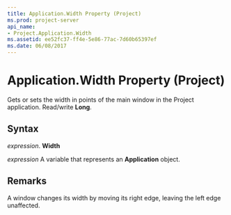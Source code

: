 ```yaml
---
title: Application.Width Property (Project)
ms.prod: project-server
api_name:
- Project.Application.Width
ms.assetid: ee52fc37-ff4e-5e86-77ac-7d60b65397ef
ms.date: 06/08/2017
---
```



# Application.Width Property (Project)

Gets or sets the width in points of the main window in the Project application. Read/write **Long**.


## Syntax

 _expression_. **Width**

 _expression_ A variable that represents an **Application** object.


## Remarks

A window changes its width by moving its right edge, leaving the left edge unaffected. 


